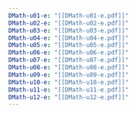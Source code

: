 ```yaml
---
DMath-u01-e: "[[DMath-u01-e.pdf]]" 
DMath-u02-e: "[[DMath-u02-e.pdf]]" 
DMath-u03-e: "[[DMath-u03-e.pdf]]" 
DMath-u04-e: "[[DMath-u04-e.pdf]]" 
DMath-u05-e: "[[DMath-u05-e.pdf]]" 
DMath-u06-e: "[[DMath-u06-e.pdf]]" 
DMath-u07-e: "[[DMath-u07-e.pdf]]" 
DMath-u08-e: "[[DMath-u08-e.pdf]]" 
DMath-u09-e: "[[DMath-u09-e.pdf]]" 
DMath-u10-e: "[[DMath-u10-e.pdf]]" 
DMath-u11-e: "[[DMath-u11-e.pdf]]" 
DMath-u12-e: "[[DMath-u12-e.pdf]]"
---
```

